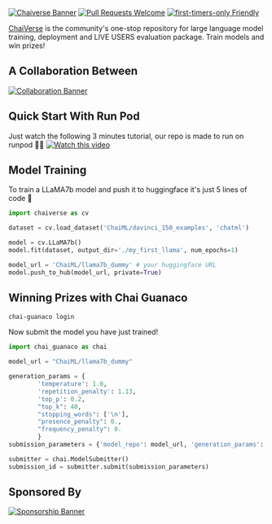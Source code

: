 [![Chaiverse Banner](https://imgur.com/vUn3OXJ.png)](https://www.chai-research.com/competition.html)
[![Pull Requests Welcome](https://img.shields.io/badge/PRs-welcome-brightgreen.svg?style=flat)](http://makeapullrequest.com)
[![first-timers-only Friendly](https://img.shields.io/badge/first--timers--only-friendly-blue.svg)](http://www.firsttimersonly.com/)

[ChaiVerse](https://www.chai-research.com/competition.html) is the community's one-stop repository for large language model training, deployment and LIVE USERS evaluation package. Train models and win prizes!

## A Collaboration Between
[![Collaboration Banner](https://imgur.com/8oJSWan.png)](https://github.com/OpenAccess-AI-Collective/axolotl)

## Quick Start With Run Pod
Just watch the following 3 minutes tutorial, our repo is made to run on runpod 🚀🚀 
[![Watch this video](https://imgur.com/mBwiQby.png)](https://vimeo.com/858817518?share=copy)

## Model Training
To train a LLaMA7b model and push it to huggingface it's just 5 lines of code 🥳

```python
import chaiverse as cv

dataset = cv.load_dataset('ChaiML/davinci_150_examples', 'chatml')

model = cv.LLaMA7b()
model.fit(dataset, output_dir='./my_first_llama', num_epochs=1)

model_url = 'ChaiML/llama7b_dummy' # your huggingface URL
model.push_to_hub(model_url, private=True)
```

## Winning Prizes with Chai Guanaco
```sh
chai-guanaco login
```

Now submit the model you have just trained!

```python
import chai_guanaco as chai

model_url = "ChaiML/llama7b_dummy"

generation_params = {
        'temperature': 1.0,
        'repetition_penalty': 1.13,
        'top_p': 0.2,
        "top_k": 40,
        "stopping_words": ['\n'],
        "presence_penalty": 0.,
        "frequency_penalty": 0.
        }
submission_parameters = {'model_repo': model_url, 'generation_params': generation_params, 'model_name': 'my-awesome-llama'}

submitter = chai.ModelSubmitter()
submission_id = submitter.submit(submission_parameters)
```

## Sponsored By
[![Sponsorship Banner](https://imgur.com/yovi11c.png)](https://www.coreweave.com/)


